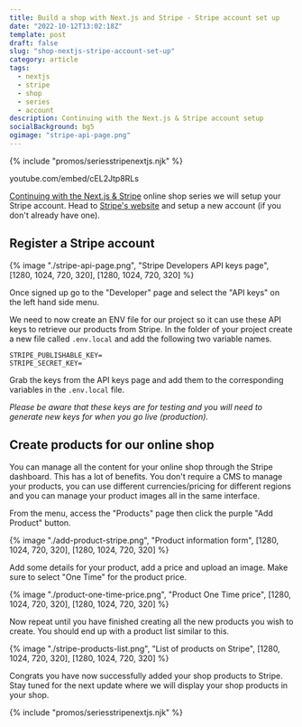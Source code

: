 ```yaml
---
title: Build a shop with Next.js and Stripe - Stripe account set up
date: "2022-10-12T13:02:18Z"
template: post
draft: false
slug: "shop-nextjs-stripe-account-set-up"
category: article
tags:
  - nextjs
  - stripe
  - shop
  - series
  - account
description: Continuing with the Next.js & Stripe account setup
socialBackground: bg5
ogimage: "stripe-api-page.png"
---
```


{% include "promos/seriesstripenextjs.njk" %}

youtube.com/embed/cEL2Jtp8RLs

[Continuing with the Next.js & Stripe](https://andrewford.co.nz/articles/shop-nextjs-stripe-introduction/) online shop series we will setup your Stripe account. Head to [Stripe's website](https://dashboard.stripe.com/register) and setup a new account (if you don't already have one).

## Register a Stripe account

{% image "./stripe-api-page.png", "Stripe Developers API keys page", [1280, 1024, 720, 320], [1280, 1024, 720, 320] %}

Once signed up go to the "Developer" page and select the "API keys" on the left hand side menu.

We need to now create an ENV file for our project so it can use these API keys to retrieve our products from Stripe. In the folder of your project create a new file called `.env.local` and add the following two variable names.

```
STRIPE_PUBLISHABLE_KEY=
STRIPE_SECRET_KEY=
```

Grab the keys from the API keys page and add them to the corresponding variables in the `.env.local` file.

_Please be aware that these keys are for testing and you will need to generate new keys for when you go live (production)._

## Create products for our online shop

You can manage all the content for your online shop through the Stripe dashboard. This has a lot of benefits. You don't require a CMS to manage your products, you can use different currencies/pricing for different regions and you can manage your product images all in the same interface.

From the menu, access the "Products" page then click the purple "Add Product" button.

{% image "./add-product-stripe.png", "Product information form", [1280, 1024, 720, 320], [1280, 1024, 720, 320] %}

Add some details for your product, add a price and upload an image. Make sure to select "One Time" for the product price.

{% image "./product-one-time-price.png", "Product One Time price", [1280, 1024, 720, 320], [1280, 1024, 720, 320] %}

Now repeat until you have finished creating all the new products you wish to create. You should end up with a product list similar to this.

{% image "./stripe-products-list.png", "List of products on Stripe", [1280, 1024, 720, 320], [1280, 1024, 720, 320] %}

Congrats you have now successfully added your shop products to Stripe. Stay tuned for the next update where we will display your shop products in your shop.

{% include "promos/seriesstripenextjs.njk" %}
